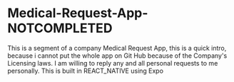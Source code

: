 # Medical-Request-App-NOTCOMPLETED
This is a segment of a company Medical Request App, this is a quick intro, because i cannot put the whole app on Git Hub because of the Company's Licensing laws. I am willing to reply any and all personal requests to me personally. This is built in REACT_NATIVE using Expo
